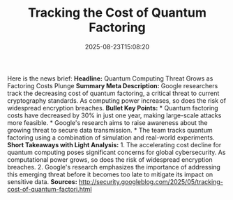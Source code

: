 ﻿---
title: "Tracking the Cost of Quantum Factoring"
date: "2025-08-23T15:08:20"
category: "Markets"
summary: ""
slug: "tracking the cost of quantum factoring"
source_urls:
  - "http://security.googleblog.com/2025/05/tracking-cost-of-quantum-factori.html"
seo:
  title: "Tracking the Cost of Quantum Factoring | Hash n Hedge"
  description: ""
  keywords: ["news", "markets", "brief"]
---
Here is the news brief:  **Headline:** Quantum Computing Threat Grows as Factoring Costs Plunge  **Summary Meta Description:** Google researchers track the decreasing cost of quantum factoring, a critical threat to current cryptography standards. As computing power increases, so does the risk of widespread encryption breaches.  **Bullet Key Points:**  * Quantum factoring costs have decreased by 30% in just one year, making large-scale attacks more feasible. * Google's research aims to raise awareness about the growing threat to secure data transmission. * The team tracks quantum factoring using a combination of simulation and real-world experiments.  **Short Takeaways with Light Analysis:**  1. The accelerating cost decline for quantum computing poses significant concerns for global cybersecurity. As computational power grows, so does the risk of widespread encryption breaches. 2. Google's research emphasizes the importance of addressing this emerging threat before it becomes too late to mitigate its impact on sensitive data.  **Sources:**  http://security.googleblog.com/2025/05/tracking-cost-of-quantum-factori.html 
